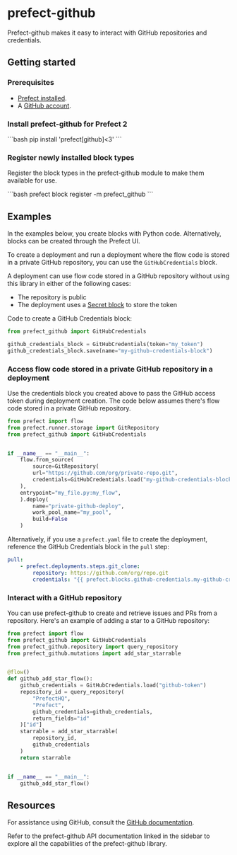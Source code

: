 # prefect-github

Prefect-github makes it easy to interact with GitHub repositories and credentials.

## Getting started

### Prerequisites

- [Prefect installed](/getting-started/installation/).
- A [GitHub account](https://github.com/).

### Install prefect-github for Prefect 2

<div class = "terminal">
```bash
pip install 'prefect[github]<3'
```
</div>

### Register newly installed block types

Register the block types in the prefect-github module to make them available for use.

<div class = "terminal">
```bash
prefect block register -m prefect_github
```
</div>

## Examples

In the examples below, you create blocks with Python code.
Alternatively, blocks can be created through the Prefect UI.

To create a deployment and run a deployment where the flow code is stored in a private GitHub repository, you can use the `GitHubCredentials` block.

A deployment can use flow code stored in a GitHub repository without using this library in either of the following cases:

- The repository is public
- The deployment uses a [Secret block](https://docs.prefect.io/latest/concepts/blocks/) to store the token

Code to create a GitHub Credentials block:

```python
from prefect_github import GitHubCredentials

github_credentials_block = GitHubCredentials(token="my_token")
github_credentials_block.save(name="my-github-credentials-block")
```

### Access flow code stored in a private GitHub repository in a deployment

Use the credentials block you created above to pass the GitHub access token during deployment creation. The code below assumes there's flow code stored in a private GitHub repository.

```python
from prefect import flow
from prefect.runner.storage import GitRepository
from prefect_github import GitHubCredentials


if __name__ == "__main__":
    flow.from_source(
        source=GitRepository(
        url="https://github.com/org/private-repo.git",
        credentials=GitHubCredentials.load("my-github-credentials-block")
    ),
    entrypoint="my_file.py:my_flow",
    ).deploy(
        name="private-github-deploy",
        work_pool_name="my_pool",
        build=False
    )
```

Alternatively, if you use a `prefect.yaml` file to create the deployment, reference the GitHub Credentials block in the `pull` step:

```yaml
pull:
    - prefect.deployments.steps.git_clone:
        repository: https://github.com/org/repo.git
        credentials: "{{ prefect.blocks.github-credentials.my-github-credentials-block }}"
```

### Interact with a GitHub repository

You can use prefect-github to create and retrieve issues and PRs from a repository.
Here's an example of adding a star to a GitHub repository:

```python
from prefect import flow
from prefect_github import GitHubCredentials
from prefect_github.repository import query_repository
from prefect_github.mutations import add_star_starrable


@flow()
def github_add_star_flow():
    github_credentials = GitHubCredentials.load("github-token")
    repository_id = query_repository(
        "PrefectHQ",
        "Prefect",
        github_credentials=github_credentials,
        return_fields="id"
    )["id"]
    starrable = add_star_starrable(
        repository_id,
        github_credentials
    )
    return starrable


if __name__ == "__main__":
    github_add_star_flow()
```

## Resources

For assistance using GitHub, consult the [GitHub documentation](https://docs.github.com).

Refer to the prefect-github API documentation linked in the sidebar to explore all the capabilities of the prefect-github library.
